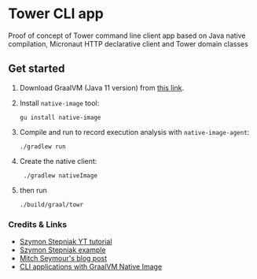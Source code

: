 # Tower CLI app

Proof of concept of Tower command line client app based on Java native compilation, 
Micronaut HTTP declarative client and Tower domain classes  

## Get started 

1. Download GraalVM (Java 11 version) from [this link](https://github.com/graalvm/graalvm-ce-builds/releases/tag/vm-20.2.0). 

2. Install `native-image` tool:

    ```
    gu install native-image
    ``` 

3. Compile and run to record execution analysis with `native-image-agent`: 

    ``` 
    ./gradlew run
    ```

4. Create the native client: 

    ```
     ./gradlew nativeImage
    ```

5. then run 

    ```
    ./build/graal/towr
    ```


### Credits & Links 

* [Szymon Stepniak YT tutorial](https://www.youtube.com/watch?v=RPdugI8eZgo)
* [Szymon Stepniak example](https://github.com/wololock/gttp)
* [Mitch Seymour's blog post](https://medium.com/@mitch.seymour/building-native-java-clis-with-graalvm-picocli-and-gradle-2e8a8388d70d)
* [CLI applications with GraalVM Native Image](https://medium.com/graalvm/cli-applications-with-graalvm-native-image-d629a40aa0be)
